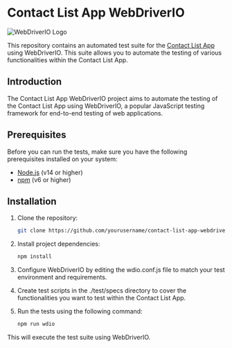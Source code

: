 # Contact List App WebDriverIO

![WebDriverIO Logo](https://webdriver.io/img/webdriverio.png)

This repository contains an automated test suite for the [Contact List App](https://thinking-tester-contact-list.herokuapp.com/) using WebDriverIO. This suite allows you to automate the testing of various functionalities within the Contact List App.

## Introduction

The Contact List App WebDriverIO project aims to automate the testing of the Contact List App using WebDriverIO, a popular JavaScript testing framework for end-to-end testing of web applications.

## Prerequisites

Before you can run the tests, make sure you have the following prerequisites installed on your system:

- [Node.js](https://nodejs.org/) (v14 or higher)
- [npm](https://www.npmjs.com/) (v6 or higher)

## Installation

1. Clone the repository:

   ```bash
   git clone https://github.com/yourusername/contact-list-app-webdriverio.git
   

2. Install project dependencies:

   ```bash
   npm install

3. Configure WebDriverIO by editing the wdio.conf.js file to match your test environment and requirements.

4. Create test scripts in the ./test/specs directory to cover the functionalities you want to test within the Contact List App.

5. Run the tests using the following command:

   ```bash
   npm run wdio

This will execute the test suite using WebDriverIO.
